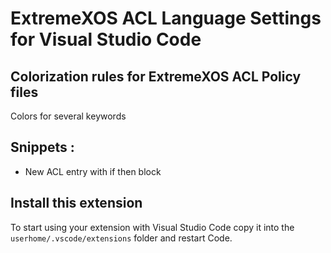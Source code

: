# ExtremeXOS ACL Language Settings for Visual Studio Code


## Colorization rules for ExtremeXOS ACL Policy files
Colors for several keywords

## Snippets :
* New ACL entry with if then block


## Install this extension
To start using your extension with Visual Studio Code copy it into the `userhome/.vscode/extensions` folder and restart Code.